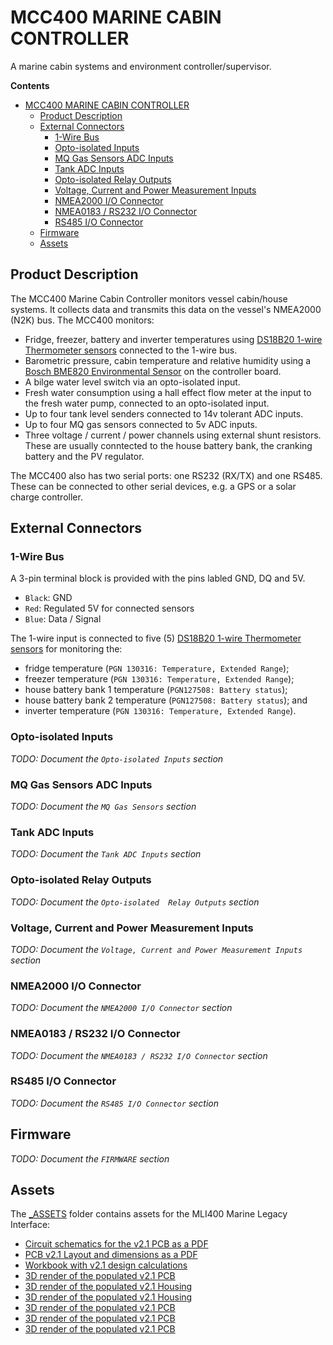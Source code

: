 # MCC400 MARINE CABIN CONTROLLER

A marine cabin systems and environment controller/supervisor.

**Contents**
- [MCC400 MARINE CABIN CONTROLLER](#mcc400-marine-cabin-controller)
  - [Product Description](#product-description)
  - [External Connectors](#external-connectors)
    - [1-Wire Bus](#1-wire-bus)
    - [Opto-isolated Inputs](#opto-isolated-inputs)
    - [MQ Gas Sensors ADC Inputs](#mq-gas-sensors-adc-inputs)
    - [Tank ADC Inputs](#tank-adc-inputs)
    - [Opto-isolated Relay Outputs](#opto-isolated-relay-outputs)
    - [Voltage, Current and Power Measurement Inputs](#voltage-current-and-power-measurement-inputs)
    - [NMEA2000 I/O Connector](#nmea2000-io-connector)
    - [NMEA0183 / RS232 I/O Connector](#nmea0183--rs232-io-connector)
    - [RS485 I/O Connector](#rs485-io-connector)
  - [Firmware](#firmware)
  - [Assets](#assets)


## Product Description

The MCC400 Marine Cabin Controller monitors vessel cabin/house systems. It collects data and transmits this data on the vessel's NMEA2000 (N2K) bus. The MCC400 monitors:
* Fridge, freezer, battery and inverter temperatures using [DS18B20 1-wire Thermometer sensors](https://www.analog.com/media/en/technical-documentation/data-sheets/ds18b20.pdf) connected to the 1-wire bus.
* Barometric pressure, cabin temperature and relative humidity using a [Bosch BME820 Environmental Sensor](https://www.bosch-sensortec.com/products/environmental-sensors/humidity-sensors-bme280/) on the controller board.
* A bilge water level switch via an opto-isolated input.
* Fresh water consumption using a hall effect flow meter at the input to the fresh water pump, connected to an opto-isolated input.
* Up to four tank level senders connected to 14v tolerant ADC inputs.
* Up to four MQ gas sensors connected to 5v ADC inputs.
* Three voltage / current / power channels using external shunt resistors. These are usually conntected to the house battery bank, the cranking battery and the PV regulator.

The MCC400 also has two serial ports: one RS232 (RX/TX) and one RS485. These can be connected to other serial devices, e.g. a GPS or a solar charge controller.

## External Connectors

###  1-Wire Bus

A 3-pin terminal block is provided with the pins labled GND, DQ and 5V. 

* `Black`: GND
* `Red`: Regulated 5V for connected sensors
* `Blue`: Data / Signal

The 1-wire input is connected to five (5) [DS18B20 1-wire Thermometer sensors](https://github.com/GM-Consult-IOT/libraries/blob/main/datasheets/ds18b20_1_wire_thermometer.pdf) for monitoring the: 
*   fridge temperature (`PGN 130316: Temperature, Extended Range`);
*   freezer temperature (`PGN 130316: Temperature, Extended Range`);
*   house battery bank 1 temperature (`PGN127508: Battery status`);
*   house battery bank 2 temperature (`PGN127508: Battery status`); and 
*   inverter temperature (`PGN 130316: Temperature, Extended Range`).
   
###  Opto-isolated Inputs

*TODO: Document the `Opto-isolated Inputs` section*


###  MQ Gas Sensors ADC Inputs

*TODO: Document the `MQ Gas Sensors` section*


###  Tank ADC Inputs

*TODO: Document the `Tank ADC Inputs` section*


###  Opto-isolated Relay Outputs

*TODO: Document the `Opto-isolated  Relay Outputs` section*


###  Voltage, Current and Power Measurement Inputs

*TODO: Document the `Voltage, Current and Power Measurement Inputs` section*

###  NMEA2000 I/O Connector

*TODO: Document the `NMEA2000 I/O Connector` section*

###  NMEA0183 / RS232 I/O Connector

*TODO: Document the `NMEA0183 / RS232 I/O Connector` section*

###  RS485 I/O Connector

*TODO: Document the `RS485 I/O Connector` section*

## Firmware

*TODO: Document the `FIRMWARE` section*


## Assets

The [_ASSETS](https://github.com/GM-Consult-IOT/MCC400_Firmware/tree/main/_ASSETS) folder contains assets for the MLI400 Marine Legacy Interface:
*   [Circuit schematics for the v2.1 PCB as a PDF](https://github.com/GM-Consult-IOT/MCC400_Firmware/blob/main/_ASSETS/MC400%20schematic%20v2.1.pdf)
*   [PCB v2.1 Layout and dimensions as a PDF](https://github.com/GM-Consult-IOT/MCC400_Firmware/blob/main/_ASSETS/MC400%20PCB%20v2.1.pdf)
*   [Workbook with  v2.1 design calculations](https://github.com/GM-Consult-IOT/MCC400_Firmware/blob/main/_ASSETS/MCC400_V2.1%20DESIGN_CALCULATIONS.xlsx)
*   [3D render of the populated v2.1 PCB](https://github.com/GM-Consult-IOT/MCC400_Firmware/blob/main/_ASSETS/MCC400_v2.1%20(1).jpg)
*   [3D render of the populated v2.1 Housing](https://github.com/GM-Consult-IOT/MCC400_Firmware/blob/main/_ASSETS/MCC400_v2.1%20HOUSING%203D%20(1).png)   
*   [3D render of the populated v2.1 Housing](https://github.com/GM-Consult-IOT/MCC400_Firmware/blob/main/_ASSETS/MCC400_v2.1%20HOUSING%203D%20(2).png)   
*   [3D render of the populated v2.1 PCB](https://github.com/GM-Consult-IOT/MCC400_Firmware/blob/main/_ASSETS/MCC400_v2.1%20PCB%203D%20(1).png)   
*   [3D render of the populated v2.1 PCB](https://github.com/GM-Consult-IOT/MCC400_Firmware/blob/main/_ASSETS/MCC400_v2.1%20PCB%203D%20(2).png)   
*   [3D render of the populated v2.1 PCB](https://github.com/GM-Consult-IOT/MCC400_Firmware/blob/main/_ASSETS/MCC400_v2.1%20PCB%203D%20(3).png)   
